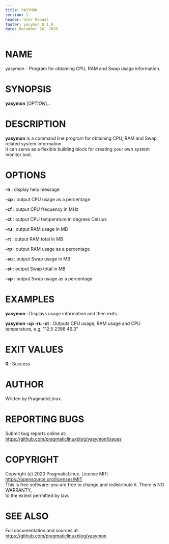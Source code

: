 ```yaml
---
title: YASYMON
section: 1
header: User Manual
footer: yasymon 0.1.0
date: December 26, 2020
---
```


# NAME

yasymon - Program for obtaining CPU, RAM and Swap usage information.

# SYNOPSIS

**yasymon** [*OPTION*]...

# DESCRIPTION

**yasymon** is a command line program for obtaining CPU, RAM and Swap related system information.  
It can serve as a flexible building block for creating your own system monitor tool.

# OPTIONS
**-h** 
: display help message

**-cp** 
: output CPU usage as a percentage

**-cf** 
: output CPU frequency in MHz

**-ct** 
: output CPU temperature in degrees Celsius

**-ru** 
: output RAM usage in MB

**-rt** 
: output RAM total in MB

**-rp** 
: output RAM usage as a percentage

**-su** 
: output Swap usage in MB

**-st** 
: output Swap total in MB

**-sp** 
: output Swap usage as a percentage

# EXAMPLES
**yasymon**
: Displays usage information and then exits.

**yasymon -cp -ru -ct**
: Outputs CPU usage, RAM usage and CPU temperature, e.g. "12.5 2398 46.3"

# EXIT VALUES
**0**
: Success

# AUTHOR

Written by PragmaticLinux.

# REPORTING BUGS

Submit bug reports online at: <https://github.com/pragmaticlinuxblog/yasymon/issues>

# COPYRIGHT
Copyright (c) 2020 PragmaticLinux. License MIT: <https://opensource.org/licenses/MIT>  
This  is  free software: you are free to change and redistribute it. There is NO WARRANTY,  
to the extent permitted by law.

# SEE ALSO
Full documentation and sources at: <https://github.com/pragmaticlinuxblog/yasymon>


